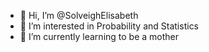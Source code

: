 - 👋 Hi, I’m @SolveighElisabeth
- 👀 I’m interested in Probability and Statistics
- 🌱 I’m currently learning to be a mother

<!---
SolveighElisabeth/SolveighElisabeth is a ✨ special ✨ repository because its `README.md` (this file) appears on your GitHub profile.
You can click the Preview link to take a look at your changes.
--->
